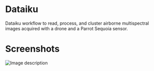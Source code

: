 # Dataiku
Dataiku workflow to read, process, and cluster airborne multispectral images acquired with a drone and a Parrot Sequoia sensor.
# Screenshots
![Image description](master\Capture3.jpg)
